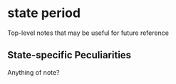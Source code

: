 
# __state__ __period__

Top-level notes that may be useful for future reference

## State-specific Peculiarities

Anything of note?


